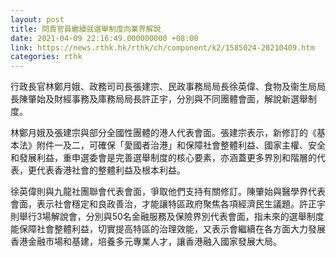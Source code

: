 ```yaml
---
layout: post
title: 問責官員繼續就選舉制度向業界解說
date: 2021-04-09 22:16:49.000000000 +08:00
link: https://news.rthk.hk/rthk/ch/component/k2/1585024-20210409.htm
categories: rthk
---
```


行政長官林鄭月娥、政務司司長張建宗、民政事務局局長徐英偉、食物及衞生局局長陳肇始及財經事務及庫務局局長許正宇，分別與不同團體會面，解說新選舉制度。

林鄭月娥及張建宗與部分全國性團體的港人代表會面。張建宗表示，新修訂的《基本法》附件一及二，可確保「愛國者治港」和保障社會整體利益、國家主權、安全和發展利益，重申選委會是完善選舉制度的核心要素，亦涵蓋更多界別和階層的代表，更代表香港社會的整體利益及根本利益。

徐英偉則與九龍社團聯會代表會面，爭取他們支持有關修訂。​陳肇始與醫學界代表會面，表示社會穩定和良政善治，才能讓特區政府聚焦各項經濟民生議題。許正宇則舉行3場解說會，分別與50名金融服務及保險界別代表會面，指未來的選舉制度能保障社會整體利益，切實提高特區的治理效能，又表示會繼續在各方面大力發展香港金融市場和基建，培養多元專業人才，讓香港融入國家發展大局。
